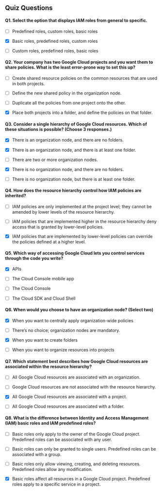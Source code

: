 ## Quiz Questions

#### Q1. Select the option that displays IAM roles from general to specific.

- [ ] Predefined roles, custom roles, basic roles
- [x] Basic roles, predefined roles, custom roles
- [ ] Custom roles, predefined roles, basic roles


#### Q2. Your company has two Google Cloud projects and you want them to share policies. What is the least error-prone way to set this up?

- [ ] Create shared resource policies on the common resources that are used in both projects.
- [ ] Define the new shared policy in the organization node.
- [ ] Duplicate all the policies from one project onto the other.
- [x] Place both projects into a folder, and define the policies on that folder.


#### Q3. Consider a single hierarchy of Google Cloud resources. Which of these situations is possible? (Choose 3 responses.)

- [x] There is an organization node, and there are no folders.
- [x] There is an organization node, and there is at least one folder.
- [ ] There are two or more organization nodes.
- [x] There is no organization node, and there are no folders.
- [ ] There is no organization node, but there is at least one folder.


#### Q4. How does the resource hierarchy control how IAM policies are inherited?

- [ ] IAM policies are only implemented at the project level; they cannot be amended by lower levels of the resource hierarchy.
- [ ] IAM policies that are implemented higher in the resource hierarchy deny access that is granted by lower-level policies.
- [x] IAM policies that are implemented by lower-level policies can override the policies defined at a higher level.


#### Q5. Which way of accessing Google Cloud lets you control services through the code you write?

- [x] APIs
- [ ] The Cloud Console mobile app
- [ ] The Cloud Console
- [ ] The Cloud SDK and Cloud Shell


#### Q6. When would you choose to have an organization node? (Select two)

- [x] When you want to centrally apply organization-wide policies
- [ ] There’s no choice; organization nodes are mandatory.
- [x] When you want to create folders
- [ ] When you want to organize resources into projects


#### Q7. Which statement best describes how Google Cloud resources are associated within the resource hierarchy?

- [ ] All Google Cloud resources are associated with an organization.
- [ ] Google Cloud resources are not associated with the resource hierarchy.
- [x] All Google Cloud resources are associated with a project.
- [ ] All Google Cloud resources are associated with a folder.


#### Q8. What is the difference between Identity and Access Management (IAM) basic roles and IAM predefined roles?

- [ ] Basic roles only apply to the owner of the Google Cloud project. Predefined roles can be associated with any user.
- [ ] Basic roles can only be granted to single users. Predefined roles can be associated with a group.
- [ ] Basic roles only allow viewing, creating, and deleting resources. Predefined roles allow any modification.
- [x] Basic roles affect all resources in a Google Cloud project. Predefined roles apply to a specific service in a project.

